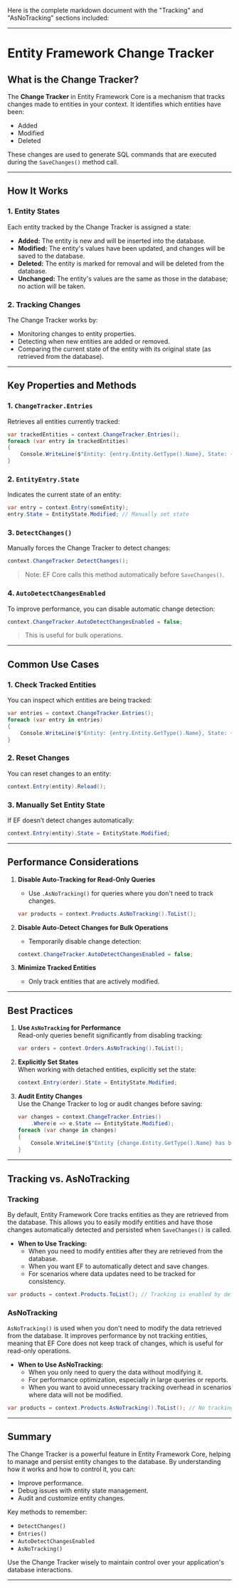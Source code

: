 ﻿Here is the complete markdown document with the "Tracking" and "AsNoTracking" sections included:

---

# Entity Framework Change Tracker

## What is the Change Tracker?

The **Change Tracker** in Entity Framework Core is a mechanism that tracks changes made to entities in your context. It identifies which entities have been:
- Added
- Modified
- Deleted

These changes are used to generate SQL commands that are executed during the `SaveChanges()` method call.

---

## How It Works

### 1. **Entity States**
Each entity tracked by the Change Tracker is assigned a state:
- **Added:** The entity is new and will be inserted into the database.
- **Modified:** The entity's values have been updated, and changes will be saved to the database.
- **Deleted:** The entity is marked for removal and will be deleted from the database.
- **Unchanged:** The entity's values are the same as those in the database; no action will be taken.

### 2. **Tracking Changes**
The Change Tracker works by:
- Monitoring changes to entity properties.
- Detecting when new entities are added or removed.
- Comparing the current state of the entity with its original state (as retrieved from the database).

---

## Key Properties and Methods

### 1. **`ChangeTracker.Entries`**
Retrieves all entities currently tracked:
```csharp
var trackedEntities = context.ChangeTracker.Entries();
foreach (var entry in trackedEntities)
{
    Console.WriteLine($"Entity: {entry.Entity.GetType().Name}, State: {entry.State}");
}
```

### 2. **`EntityEntry.State`**
Indicates the current state of an entity:
```csharp
var entry = context.Entry(someEntity);
entry.State = EntityState.Modified; // Manually set state
```

### 3. **`DetectChanges()`**
Manually forces the Change Tracker to detect changes:
```csharp
context.ChangeTracker.DetectChanges();
```
> Note: EF Core calls this method automatically before `SaveChanges()`.

### 4. **`AutoDetectChangesEnabled`**
To improve performance, you can disable automatic change detection:
```csharp
context.ChangeTracker.AutoDetectChangesEnabled = false;
```
> This is useful for bulk operations.

---

## Common Use Cases

### 1. **Check Tracked Entities**
You can inspect which entities are being tracked:
```csharp
var entries = context.ChangeTracker.Entries();
foreach (var entry in entries)
{
    Console.WriteLine($"Entity: {entry.Entity.GetType().Name}, State: {entry.State}");
}
```

### 2. **Reset Changes**
You can reset changes to an entity:
```csharp
context.Entry(entity).Reload();
```

### 3. **Manually Set Entity State**
If EF doesn’t detect changes automatically:
```csharp
context.Entry(entity).State = EntityState.Modified;
```

---

## Performance Considerations

1. **Disable Auto-Tracking for Read-Only Queries**
   - Use `.AsNoTracking()` for queries where you don't need to track changes.
   ```csharp
   var products = context.Products.AsNoTracking().ToList();
   ```

2. **Disable Auto-Detect Changes for Bulk Operations**
   - Temporarily disable change detection:
   ```csharp
   context.ChangeTracker.AutoDetectChangesEnabled = false;
   ```

3. **Minimize Tracked Entities**
   - Only track entities that are actively modified.

---

## Best Practices

1. **Use `AsNoTracking` for Performance**  
   Read-only queries benefit significantly from disabling tracking:
   ```csharp
   var orders = context.Orders.AsNoTracking().ToList();
   ```

2. **Explicitly Set States**  
   When working with detached entities, explicitly set the state:
   ```csharp
   context.Entry(order).State = EntityState.Modified;
   ```

3. **Audit Entity Changes**  
   Use the Change Tracker to log or audit changes before saving:
   ```csharp
   var changes = context.ChangeTracker.Entries()
       .Where(e => e.State == EntityState.Modified);
   foreach (var change in changes)
   {
       Console.WriteLine($"Entity {change.Entity.GetType().Name} has been modified.");
   }
   ```

---

## **Tracking vs. AsNoTracking**

### **Tracking**

By default, Entity Framework Core tracks entities as they are retrieved from the database. This allows you to easily modify entities and have those changes automatically detected and persisted when `SaveChanges()` is called.

- **When to Use Tracking:**
  - When you need to modify entities after they are retrieved from the database.
  - When you want EF to automatically detect and save changes.
  - For scenarios where data updates need to be tracked for consistency.

```csharp
var products = context.Products.ToList(); // Tracking is enabled by default
```

### **AsNoTracking**

`AsNoTracking()` is used when you don't need to modify the data retrieved from the database. It improves performance by not tracking entities, meaning that EF Core does not keep track of changes, which is useful for read-only operations.

- **When to Use AsNoTracking:**
  - When you only need to query the data without modifying it.
  - For performance optimization, especially in large queries or reports.
  - When you want to avoid unnecessary tracking overhead in scenarios where data will not be modified.

```csharp
var products = context.Products.AsNoTracking().ToList(); // No tracking, faster for read-only queries
```

---

## Summary

The Change Tracker is a powerful feature in Entity Framework Core, helping to manage and persist entity changes to the database. By understanding how it works and how to control it, you can:
- Improve performance.
- Debug issues with entity state management.
- Audit and customize entity changes.

Key methods to remember:
- `DetectChanges()`
- `Entries()`
- `AutoDetectChangesEnabled`
- `AsNoTracking()`

Use the Change Tracker wisely to maintain control over your application's database interactions.

---